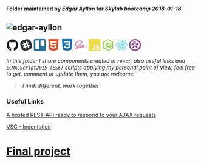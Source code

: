 #### Folder maintained by *Edgar Ayllon* for *Skylab bootcamp 2018-01-18*
![edgar-ayllon](https://www.gravatar.com/avatar/a58508650e692ce0ca2120d1f11b4758.jpg "Edgar Ayllon")
--
<img src='svg/github-original.svg' width='32px'/>
<img src='svg/slack-plain.svg' width='32px'/>
<img src='svg/trello-plain.svg' width='32px'/>
<img src='svg/html5-plain.svg' width='32px'/>
<img src='svg/css3-plain.svg' width='32px'/>
<img src='svg/sass-original.svg' width='32px'/>
<img src='svg/javascript-plain.svg' width='32px'/>
<img src='svg/nodejs-plain.svg' width='32px'/>
<img src='svg/react-original.svg' width='32px'/>
<img src='svg/jasmine-plain.svg' width='32px'/>

 *In this folder I share components created in `react`, also useful links and `ECMACScript2015 (ES6)` scripts applying my personal point of view, feel free to get, comment or update them, you are welcome.*

 >**_Think different, work together_**

### Useful Links

[A hosted REST-API ready to respond to your AJAX requests](https://reqres.in)

[VSC - Indentation](https://code.visualstudio.com/docs/editor/codebasics#_indentation)

# [Final project](https://github.com/EdgarAyllon/Project)